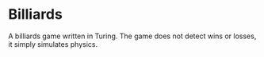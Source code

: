 # Billiards
A billiards game written in Turing. The game does not detect wins or losses, it simply simulates physics.
